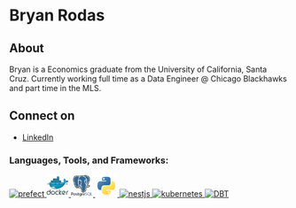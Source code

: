 # Bryan Rodas


About 
------------------------
Bryan is a Economics graduate from the University of California, Santa Cruz. Currently working full time as a Data Engineer @ Chicago Blackhawks and part time in the MLS.

Connect on
-----------------------
- [LinkedIn](https://www.linkedin.com/in/bryan-rodas/)



<h3 align="left">Languages, Tools, and Frameworks:</h3>

<a href="https://www.prefect.io/" target="_blank"> <img src="https://vectorwiki.com/images/OyF8x__prefect.svg" alt="prefect" width="40" height="40"/> </a>
<a href="https://www.docker.com/" target="_blank" rel="noreferrer"> <img src="https://raw.githubusercontent.com/devicons/devicon/master/icons/docker/docker-original-wordmark.svg" alt="docker" width="40" src="https://raw.githubusercontent.com/devicons/devicon/master/icons/mysql/mysql-original-wordmark.svg" alt="mysql" width="40" height="40"/> </a> 
<a href="https://www.postgresql.org" target="_blank" rel="noreferrer"> <img src="https://raw.githubusercontent.com/devicons/devicon/master/icons/postgresql/postgresql-original-wordmark.svg" alt="postgresql" width="40" height="40"/> </a> <a href="https://www.python.org" target="_blank" rel="noreferrer"> <img src="https://raw.githubusercontent.com/devicons/devicon/master/icons/python/python-original.svg" alt="python" width="40" height="40"/> </a> <a>
<a href="https://nestjs.com/" target="_blank"> <img src="https://www.vectorlogo.zone/logos/nestjs/nestjs-icon.svg" alt="nestjs" width="40" height="40"/> </a>
<a href="https://kubernetes.io" target="_blank"> <img src="https://www.vectorlogo.zone/logos/kubernetes/kubernetes-icon.svg" alt="kubernetes" width="40" height="40"/> </a>
<a href="https://www.getdbt.com" target="_blank"> <img src="https://vectorwiki.com/images/9TTBg__dbt.svg" alt="DBT" width="40" height="40"/> </a>
<!---
Brodas99/Brodas99 is a ✨ special ✨ repository because its `README.md` (this file) appears on your GitHub profile.
You can click the Preview link to take a look at your changes.
--->
